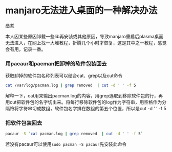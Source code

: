 # manjaro无法进入桌面的一种解决办法
[参考](https://blog.csdn.net/Anilu/article/details/83899642)

本人因某些原因卸载一些lib再安装或其他原因，导致manjaro重启后plasma桌面无法进入，在网上找一大堆教程，折腾几个小时才恢复，这是其中之一教程，感觉会有用，记录一番。

### 用pacaur和pacman把卸掉的软件包装回去
获取卸掉的软件包名称列表可以结合cat、grep以及cut命令
```bash
cat /var/log/pacman.log | grep removed  | cut -d ' ' -f 5 
```
解释一下，cat用来输出pacman.log的内容，用grep选取到移除软件包的行，再用cut把软件包的名字切出来。将每行移除软件包的log作为字符串，用空格作为分隔符将字符串切成数组，软件包名字排在数组的第五个位置，所以是cut -d ’ ’ -f 5

### 把软件包装回去
```bash
pacaur -S `cat pacman.log | grep removed  | cut -d ' ' -f 5`
```
若没有pacaur可以使用`sudo pacman -S pacaur`先安装此命令